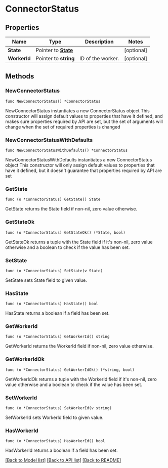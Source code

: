 # ConnectorStatus

## Properties

Name | Type | Description | Notes
------------ | ------------- | ------------- | -------------
**State** | Pointer to [**State**](State.md) |  | [optional] 
**WorkerId** | Pointer to **string** | ID of the worker. | [optional] 

## Methods

### NewConnectorStatus

`func NewConnectorStatus() *ConnectorStatus`

NewConnectorStatus instantiates a new ConnectorStatus object
This constructor will assign default values to properties that have it defined,
and makes sure properties required by API are set, but the set of arguments
will change when the set of required properties is changed

### NewConnectorStatusWithDefaults

`func NewConnectorStatusWithDefaults() *ConnectorStatus`

NewConnectorStatusWithDefaults instantiates a new ConnectorStatus object
This constructor will only assign default values to properties that have it defined,
but it doesn't guarantee that properties required by API are set

### GetState

`func (o *ConnectorStatus) GetState() State`

GetState returns the State field if non-nil, zero value otherwise.

### GetStateOk

`func (o *ConnectorStatus) GetStateOk() (*State, bool)`

GetStateOk returns a tuple with the State field if it's non-nil, zero value otherwise
and a boolean to check if the value has been set.

### SetState

`func (o *ConnectorStatus) SetState(v State)`

SetState sets State field to given value.

### HasState

`func (o *ConnectorStatus) HasState() bool`

HasState returns a boolean if a field has been set.

### GetWorkerId

`func (o *ConnectorStatus) GetWorkerId() string`

GetWorkerId returns the WorkerId field if non-nil, zero value otherwise.

### GetWorkerIdOk

`func (o *ConnectorStatus) GetWorkerIdOk() (*string, bool)`

GetWorkerIdOk returns a tuple with the WorkerId field if it's non-nil, zero value otherwise
and a boolean to check if the value has been set.

### SetWorkerId

`func (o *ConnectorStatus) SetWorkerId(v string)`

SetWorkerId sets WorkerId field to given value.

### HasWorkerId

`func (o *ConnectorStatus) HasWorkerId() bool`

HasWorkerId returns a boolean if a field has been set.


[[Back to Model list]](../README.md#documentation-for-models) [[Back to API list]](../README.md#documentation-for-api-endpoints) [[Back to README]](../README.md)


